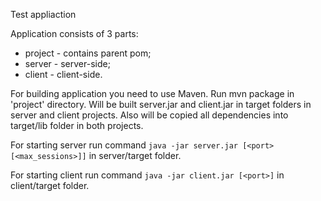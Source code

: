 Test appliaction

Application consists of 3 parts:
- project - contains parent pom;
- server - server-side;
- client - client-side.

For building application you need to use Maven. Run mvn package in 'project' directory.
Will be built server.jar and client.jar in target folders in server and client projects.
Also will be copied all dependencies into target/lib folder in both projects.

For starting server run command ```java -jar server.jar [<port> [<max_sessions>]]``` in server/target folder.

For starting client run command ```java -jar client.jar [<port>]``` in client/target folder.
